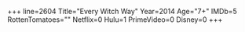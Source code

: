 +++
line=2604
Title="Every Witch Way"
Year=2014
Age="7+"
IMDb=5
RottenTomatoes=""
Netflix=0
Hulu=1
PrimeVideo=0
Disney=0
+++

